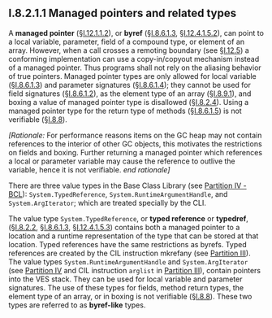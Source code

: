 ## I.8.2.1.1 Managed pointers and related types

A **managed pointer** (§[I.12.1.1.2](i.12.1.1.2-object-reference-and-managed-pointer-types-o-and-ref.md)), or **byref** (§[I.8.6.1.3](#todo-missing-hyperlink), §[I.12.4.1.5.2](i.12.4.1.5.2-by-reference-parameters.md)), can point to a local variable, parameter, field of a compound type, or element of an array. However, when a call crosses a remoting boundary (see §[I.12.5](i.12.5-proxies-and-remoting.md)) a conforming implementation can use a copy-in/copyout mechanism instead of a managed pointer. Thus programs shall not rely on the aliasing behavior of true pointers. Managed pointer types are only allowed for  local variable (§[I.8.6.1.3](#todo-missing-hyperlink)) and parameter signatures (§[I.8.6.1.4](#todo-missing-hyperlink)); they cannot be used for field signatures (§[I.8.6.1.2](#todo-missing-hyperlink)), as the element type of an array (§[I.8.9.1](i.8.9.1-array-types.md)), and boxing a value of managed pointer type is disallowed (§[I.8.2.4](i.8.2.4-boxing-and-unboxing-of-values.md)). Using a managed pointer type for the return type of methods (§[I.8.6.1.5](#todo-missing-hyperlink)) is not verifiable (§[I.8.8](i.8.8-type-safety-and-verification.md)).

_[Rationale:_ For performance reasons items on the GC heap may not contain references to the interior of other GC objects, this motivates the restrictions on fields and boxing. Further returning a managed pointer which references a local or parameter variable may cause the reference to outlive the variable, hence it is not verifiable. _end rationale]_

There are three value types in the Base Class Library (see [Partition IV - BCL](#todo-missing-hyperlink)): `System.TypedReference`, `System.RuntimeArgumentHandle`, and `System.ArgIterator`; which are treated specially by the CLI.

The value type `System.TypedReference`, or **typed reference** or **typedref**, (§[I.8.2.2](i.8.2.2-built-in-value-and-reference-types.md), §[I.8.6.1.3](#todo-missing-hyperlink), §[I.12.4.1.5.3](i.12.4.1.5.3-typed-reference-parameters.md)) contains both a managed pointer to a location and a runtime representation of the type that can be stored at that location. Typed references have the same restrictions as byrefs. Typed references are created by the CIL instruction mkrefany (see [Partition III](#todo-missing-hyperlink)). The value types `System.RuntimeArgumentHandle` and `System.ArgIterator` (see [Partition IV](#todo-missing-hyperlink) and CIL instruction `arglist` in [Partition III](#todo-missing-hyperlink)), contain pointers into the VES stack. They can be used for local variable and parameter signatures. The use of these types for fields, method return types, the element type of an array, or in boxing is not verifiable (§[I.8.8](i.8.8-type-safety-and-verification.md)). These two types are referred to as **byref-like** types.
